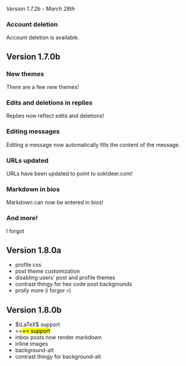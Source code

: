 *Version 1.7.2b - March 28th*

### Account deletion
Account deletion is available.

## Version 1.7.0b
### New themes
There are a few new themes!

### Edits and deletions in replies
Replies now reflect edits and deletions!

### Editing messages
Editing a message now automatically fills the content of the message.

### URLs updated
URLs have been updated to point to soktdeer.com!

### Markdown in bios
Markdown can now be entered in bios!

### And more!
I forgot

## Version 1.8.0a

- profile css
- post theme customization
- disabling users' post and profile themes
- contrast thingy for hex code post backgrounds
- prolly more (i forgor :skull:)

## Version 1.8.0b

- $\LaTeX$ support
- ==<mark>== support
- inbox posts now render markdown
- inline images
- background-alt
- contrast thingy for background-alt
